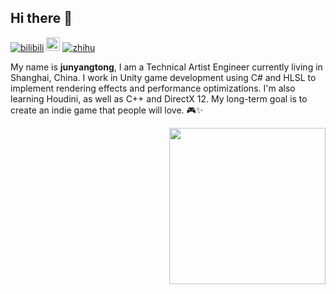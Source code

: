 ## Hi there 👋

<!--
**junyangtong/junyangtong** is a ✨ _special_ ✨ repository because its `README.md` (this file) appears on your GitHub profile.

Here are some ideas to get you started:

- 🔭 I’m currently working on ...
- 🌱 I’m currently learning ...
- 👯 I’m looking to collaborate on ...
- 🤔 I’m looking for help with ...
- 💬 Ask me about ...
- 📫 How to reach me: ...
- 😄 Pronouns: ...
- ⚡ Fun fact: ...
-->

[![bilibili](https://img.shields.io/badge/-bilibili-F08080)](https://space.bilibili.com/515359679?spm_id_from=333.1007.0.0)
[<img src="https://img.shields.io/github/followers/junyangtong?label=follow&style=social" height="22" title="Follow me" />](https://github.com/junyangtong)
[![zhihu](https://img.shields.io/badge/-%E7%9F%A5%E4%B9%8E-1E90FF)](https://www.zhihu.com/people/shi-ba-ceng-lou-shang-de-hu-die/posts)


My name is **junyangtong**, I am a Technical Artist Engineer currently living in Shanghai, China. I work in Unity game development using C# and HLSL to implement rendering effects and performance optimizations. I'm also learning Houdini, as well as C++ and DirectX 12. My long-term goal is to create an indie game that people will love. 🎮✨

<img align= "right" width= "250" src= "https://pa1.narvii.com/6580/8098c6e9207376889eeb0532d9f5a0723c4d73f5_hq.gif"/>

